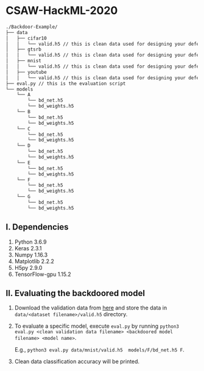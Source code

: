 # CSAW-HackML-2020

```bash
./Backdoor-Example/
├── data
│   ├── cifar10
│   │   └── valid.h5 // this is clean data used for designing your defense (validation)
│   ├── gtsrb
│   │   └── valid.h5 // this is clean data used for designing your defense (validation)
│   ├── mnist
│   │   └── valid.h5 // this is clean data used for designing your defense (validation)
│   ├── youtube
│   │   └── valid.h5 // this is clean data used for designing your defense (validation)
├── eval.py // this is the evaluation script
└── models
    └── A
        └── bd_net.h5
        └── bd_weights.h5
    └── B
        └── bd_net.h5
        └── bd_weights.h5
    └── C
        └── bd_net.h5
        └── bd_weights.h5
    └── D
        └── bd_net.h5
        └── bd_weights.h5
    └── E
        └── bd_net.h5
        └── bd_weights.h5
    └── F
        └── bd_net.h5
        └── bd_weights.h5
    └── G
        └── bd_net.h5
        └── bd_weights.h5
```

## I. Dependencies
   1. Python 3.6.9
   2. Keras 2.3.1
   3. Numpy 1.16.3
   4. Matplotlib 2.2.2
   5. H5py 2.9.0
   6. TensorFlow-gpu 1.15.2
   
   
## II. Evaluating the backdoored model
   1. Download the validation data from [here]() and store the data in `data/<dataset filename>/valid.h5` directory.
   2. To evaluate a specific model, execute `eval.py` by running
      `python3 eval.py <clean validation data filename> <backdoored model filename> <model name>`.
      
      E.g., `python3 eval.py data/mnist/valid.h5  models/F/bd_net.h5 F`.
   3. Clean data classification accuracy will be printed.
